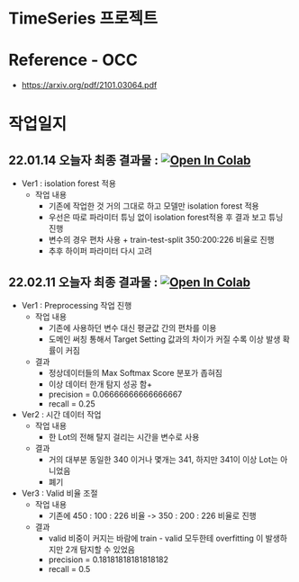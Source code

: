 # TimeSeries 프로젝트 

# **Reference - OCC**
- https://arxiv.org/pdf/2101.03064.pdf

# **작업일지**

## **22.01.14** 오늘자 최종 결과물 : [![Open In Colab](https://colab.research.google.com/assets/colab-badge.svg)](https://colab.research.google.com/github/crimama/DL_project/blob/main/Timeseries/22.02.11_2_전해탈지_시간작업_CM.ipynb)
- Ver1 : isolation forest 적용 
    - 작업 내용 
      - 기존에 작업한 것 거의 그대로 하고 모델만 isolation forest 적용 
      - 우선은 따로 파라미터 튜닝 없이 isolation forest적용 후 결과 보고 튜닝 진행 
      - 변수의 경우 편차 사용 + train-test-split 350:200:226 비율로 진행 
      - 추후 하이퍼 파라미터 다시 고려 

## **22.02.11** 오늘자 최종 결과물 : [![Open In Colab](https://colab.research.google.com/assets/colab-badge.svg)](https://colab.research.google.com/github/crimama/DL_project/blob/main/Timeseries/22.02.11_2_전해탈지_시간작업_CM.ipynb)

- Ver1 : Preprocessing 작업 진행 
    - 작업 내용 
      - 기존에 사용하던 변수 대신 평균값 간의 편차를 이용
      - 도메인 써칭 통해서 Target Setting 값과의 차이가 커질 수록 이상 발생 확률이 커짐 
    - 결과
      - 정상데이터들의 Max Softmax Score 분포가 좁혀짐 
      - 이상 데이터 한개 탐지 성공 함+
      - precision = 0.06666666666666667
      - recall = 0.25
- Ver2 : 시간 데이터 작업
    - 작업 내용 
      - 한 Lot의 전해 탈지 걸리는 시간을 변수로 사용 
    - 결과
      - 거의 대부분 동일한 340 이거나 몇개는 341, 하지만 341이 이상 Lot는 아니었음
      - 폐기 
- Ver3 : Valid 비율 조절 
    - 작업 내용 
      - 기존에 450 : 100 : 226 비율 -> 350 : 200 : 226 비율로 진행 
    - 결과
      - valid 비중이 커지는 바람에 train - valid 모두한테 overfitting 이 발생하지만 2개 탐지할 수 있었음 
      - precision = 0.18181818181818182
      - recall = 0.5
